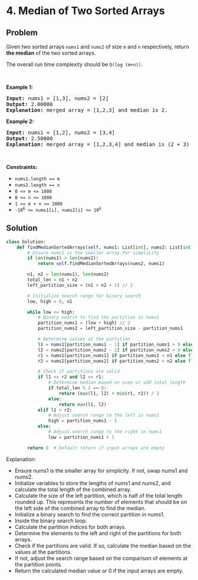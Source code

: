 # 4. Median of Two Sorted Arrays

## Problem

<p>Given two sorted arrays <code>nums1</code> and <code>nums2</code> of size <code>m</code> and <code>n</code> respectively, return <strong>the median</strong> of the two sorted arrays.</p>

<p>The overall run time complexity should be <code>O(log (m+n))</code>.</p>

<p>&nbsp;</p>
<p><strong class="example">Example 1:</strong></p>

<pre>
<strong>Input:</strong> nums1 = [1,3], nums2 = [2]
<strong>Output:</strong> 2.00000
<strong>Explanation:</strong> merged array = [1,2,3] and median is 2.
</pre>

<p><strong class="example">Example 2:</strong></p>

<pre>
<strong>Input:</strong> nums1 = [1,2], nums2 = [3,4]
<strong>Output:</strong> 2.50000
<strong>Explanation:</strong> merged array = [1,2,3,4] and median is (2 + 3) / 2 = 2.5.
</pre>

<p>&nbsp;</p>
<p><strong>Constraints:</strong></p>

<ul>
    <li><code>nums1.length == m</code></li>
    <li><code>nums2.length == n</code></li>
    <li><code>0 &lt;= m &lt;= 1000</code></li>
    <li><code>0 &lt;= n &lt;= 1000</code></li>
    <li><code>1 &lt;= m + n &lt;= 2000</code></li>
    <li><code>-10<sup>6</sup> &lt;= nums1[i], nums2[i] &lt;= 10<sup>6</sup></code></li>
</ul>

## Solution

```python
class Solution:
    def findMedianSortedArrays(self, nums1: List[int], nums2: List[int]) -> float:
        # Ensure nums1 is the smaller array for simplicity
        if len(nums1) > len(nums2):
            return self.findMedianSortedArrays(nums2, nums1)

        n1, n2 = len(nums1), len(nums2)
        total_len = n1 + n2
        left_partition_size = (n1 + n2 + 1) // 2

        # Initialize search range for binary search
        low, high = 0, n1

        while low <= high:
            # Binary search to find the partition in nums1
            partition_nums1 = (low + high) // 2
            partition_nums2 = left_partition_size - partition_nums1

            # Determine values at the partition
            l1 = nums1[partition_nums1 - 1] if partition_nums1 > 0 else float('-inf')
            l2 = nums2[partition_nums2 - 1] if partition_nums2 > 0 else float('-inf')
            r1 = nums1[partition_nums1] if partition_nums1 < n1 else float('inf')
            r2 = nums2[partition_nums2] if partition_nums2 < n2 else float('inf')

            # Check if partitions are valid
            if l1 <= r2 and l2 <= r1:
                # Determine median based on even or odd total length
                if total_len % 2 == 0:
                    return (max(l1, l2) + min(r1, r2)) / 2
                else:
                    return max(l1, l2)
            elif l1 > r2:
                # Adjust search range to the left in nums1
                high = partition_nums1 - 1
            else:
                # Adjust search range to the right in nums1
                low = partition_nums1 + 1

        return 0  # Default return if input arrays are empty
```

Explanation:

- Ensure nums1 is the smaller array for simplicity. If not, swap nums1 and nums2.
- Initialize variables to store the lengths of nums1 and nums2, and calculate the total length of the combined array.
- Calculate the size of the left partition, which is half of the total length rounded up. This represents the number of elements that should be on the left side of the combined array to find the median.
- Initialize a binary search to find the correct partition in nums1.
- Inside the binary search loop:
- Calculate the partition indices for both arrays.
- Determine the elements to the left and right of the partitions for both arrays.
- Check if the partitions are valid. If so, calculate the median based on the values at the partitions.
- If not, adjust the search range based on the comparison of elements at the partition points.
- Return the calculated median value or 0 if the input arrays are empty.

